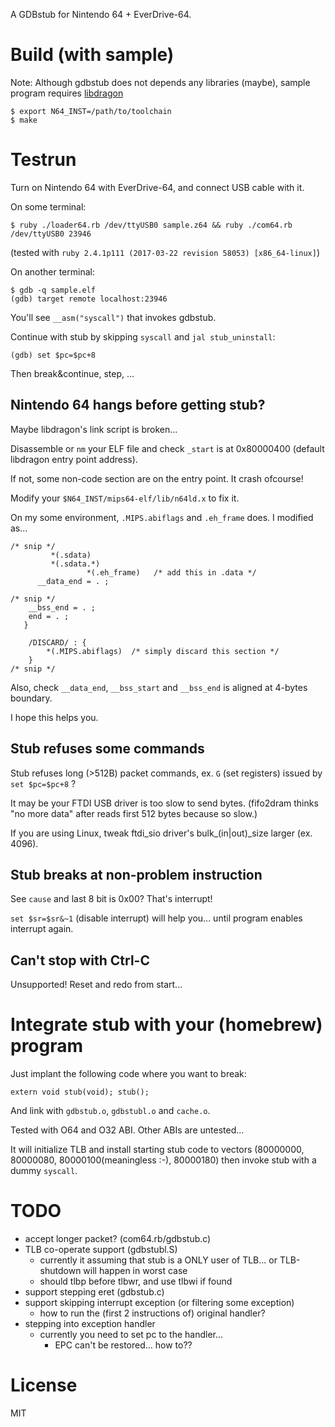 A GDBstub for Nintendo 64 + EverDrive-64.

# Build (with sample)

Note: Although gdbstub does not depends any libraries (maybe), sample program requires [libdragon](https://github.com/DragonMinded/libdragon)

```
$ export N64_INST=/path/to/toolchain
$ make
```

# Testrun

Turn on Nintendo 64 with EverDrive-64, and connect USB cable with it.

On some terminal:

```
$ ruby ./loader64.rb /dev/ttyUSB0 sample.z64 && ruby ./com64.rb /dev/ttyUSB0 23946
```

(tested with `ruby 2.4.1p111 (2017-03-22 revision 58053) [x86_64-linux]`)

On another terminal:

```
$ gdb -q sample.elf
(gdb) target remote localhost:23946
```

You'll see `__asm("syscall")` that invokes gdbstub.

Continue with stub by skipping `syscall` and `jal stub_uninstall`:

```
(gdb) set $pc=$pc+8
```

Then break&continue, step, ...

## Nintendo 64 hangs before getting stub?

Maybe libdragon's link script is broken...

Disassemble or `nm` your ELF file and check `_start` is at 0x80000400 (default libdragon entry point address).

If not, some non-code section are on the entry point. It crash ofcourse!

Modify your `$N64_INST/mips64-elf/lib/n64ld.x` to fix it.

On my some environment, `.MIPS.abiflags` and `.eh_frame` does. I modified as...

```
/* snip */
         *(.sdata)
         *(.sdata.*)
				 *(.eh_frame)   /* add this in .data */
      __data_end = . ;

/* snip */
	__bss_end = . ;
	end = . ;
   }

	/DISCARD/ : {
		*(.MIPS.abiflags)  /* simply discard this section */
	}
/* snip */
```

Also, check `__data_end`, `__bss_start` and `__bss_end` is aligned at 4-bytes boundary.

I hope this helps you.

## Stub refuses some commands

Stub refuses long (>512B) packet commands, ex. `G` (set registers) issued by `set $pc=$pc+8` ?

It may be your FTDI USB driver is too slow to send bytes.
(fifo2dram thinks "no more data" after reads first 512 bytes because so slow.)

If you are using Linux, tweak ftdi_sio driver's bulk_(in|out)_size larger (ex. 4096).

## Stub breaks at non-problem instruction

See `cause` and last 8 bit is 0x00? That's interrupt!

`set $sr=$sr&~1` (disable interrupt) will help you... until program enables interrupt again.

## Can't stop with Ctrl-C

Unsupported! Reset and redo from start...

# Integrate stub with your (homebrew) program

Just implant the following code where you want to break:

```
extern void stub(void); stub();
```

And link with `gdbstub.o`, `gdbstubl.o` and `cache.o`.

Tested with O64 and O32 ABI. Other ABIs are untested...

It will initialize TLB and install starting stub code to vectors (80000000, 80000080, 80000100(meaningless :-), 80000180) then invoke stub with a dummy `syscall`.

# TODO

* accept longer packet? (com64.rb/gdbstub.c)
* TLB co-operate support (gdbstubl.S)
  * currently it assuming that stub is a ONLY user of TLB... or TLB-shutdown will happen in worst case
  * should tlbp before tlbwr, and use tlbwi if found
* support stepping eret (gdbstub.c)
* support skipping interrupt exception (or filtering some exception)
  * how to run the (first 2 instructions of) original handler?
* stepping into exception handler
  * currently you need to set pc to the handler...
	* EPC can't be restored... how to??

# License

MIT
